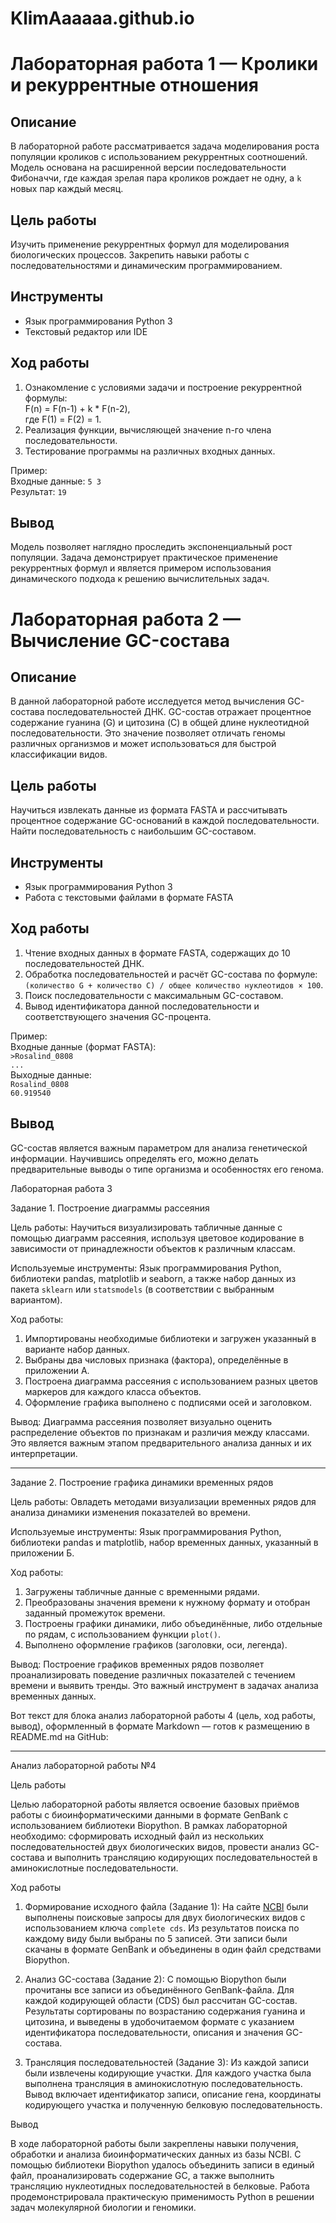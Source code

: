 # KlimAaaaaa.github.io
Лабораторная работа 1 — Кролики и рекуррентные отношения
========================================================

Описание
--------

В лабораторной работе рассматривается задача моделирования роста популяции кроликов с использованием рекуррентных соотношений. Модель основана на расширенной версии последовательности Фибоначчи, где каждая зрелая пара кроликов рождает не одну, а `k` новых пар каждый месяц.

Цель работы
-----------

Изучить применение рекуррентных формул для моделирования биологических процессов. Закрепить навыки работы с последовательностями и динамическим программированием.

Инструменты
-----------

- Язык программирования Python 3
- Текстовый редактор или IDE

Ход работы
----------

1. Ознакомление с условиями задачи и построение рекуррентной формулы:  
   F(n) = F(n-1) + k * F(n-2),  
   где F(1) = F(2) = 1.
2. Реализация функции, вычисляющей значение n-го члена последовательности.
3. Тестирование программы на различных входных данных.

Пример:  
Входные данные: `5 3`  
Результат: `19`

Вывод
-----

Модель позволяет наглядно проследить экспоненциальный рост популяции. Задача демонстрирует практическое применение рекуррентных формул и является примером использования динамического подхода к решению вычислительных задач.



Лабораторная работа 2 — Вычисление GC-состава
=============================================

Описание
--------

В данной лабораторной работе исследуется метод вычисления GC-состава последовательностей ДНК. GC-состав отражает процентное содержание гуанина (G) и цитозина (C) в общей длине нуклеотидной последовательности. Это значение позволяет отличать геномы различных организмов и может использоваться для быстрой классификации видов.

Цель работы
-----------

Научиться извлекать данные из формата FASTA и рассчитывать процентное содержание GC-оснований в каждой последовательности. Найти последовательность с наибольшим GC-составом.

Инструменты
-----------

- Язык программирования Python 3
- Работа с текстовыми файлами в формате FASTA

Ход работы
----------

1. Чтение входных данных в формате FASTA, содержащих до 10 последовательностей ДНК.
2. Обработка последовательностей и расчёт GC-состава по формуле:  
   `(количество G + количество C) / общее количество нуклеотидов × 100`.
3. Поиск последовательности с максимальным GC-составом.
4. Вывод идентификатора данной последовательности и соответствующего значения GC-процента.

Пример:  
Входные данные (формат FASTA):  
`>Rosalind_0808`  
`...`  
Выходные данные:  
`Rosalind_0808`  
`60.919540`

Вывод
-----

GC-состав является важным параметром для анализа генетической информации. Научившись определять его, можно делать предварительные выводы о типе организма и особенностях его генома.



 Лабораторная работа 3

 Задание 1. Построение диаграммы рассеяния

Цель работы:
Научиться визуализировать табличные данные с помощью диаграмм рассеяния, используя цветовое кодирование в зависимости от принадлежности объектов к различным классам.

Используемые инструменты:
Язык программирования Python, библиотеки pandas, matplotlib и seaborn, а также набор данных из пакета `sklearn` или `statsmodels` (в соответствии с выбранным вариантом).

Ход работы:

1. Импортированы необходимые библиотеки и загружен указанный в варианте набор данных.
2. Выбраны два числовых признака (фактора), определённые в приложении А.
3. Построена диаграмма рассеяния с использованием разных цветов маркеров для каждого класса объектов.
4. Оформление графика выполнено с подписями осей и заголовком.

Вывод:
Диаграмма рассеяния позволяет визуально оценить распределение объектов по признакам и различия между классами. Это является важным этапом предварительного анализа данных и их интерпретации.

---

 Задание 2. Построение графика динамики временных рядов

Цель работы:
Овладеть методами визуализации временных рядов для анализа динамики изменения показателей во времени.

Используемые инструменты:
Язык программирования Python, библиотеки pandas и matplotlib, набор временных данных, указанный в приложении Б.

Ход работы:

1. Загружены табличные данные с временными рядами.
2. Преобразованы значения времени к нужному формату и отобран заданный промежуток времени.
3. Построены графики динамики, либо объединённые, либо отдельные по рядам, с использованием функции `plot()`.
4. Выполнено оформление графиков (заголовки, оси, легенда).

Вывод:
Построение графиков временных рядов позволяет проанализировать поведение различных показателей с течением времени и выявить тренды. Это важный инструмент в задачах анализа временных данных.


Вот текст для блока анализ лабораторной работы 4 (цель, ход работы, вывод), оформленный в формате Markdown — готов к размещению в README.md на GitHub:

---

 Анализ лабораторной работы №4

 Цель работы

Целью лабораторной работы является освоение базовых приёмов работы с биоинформатическими данными в формате GenBank с использованием библиотеки Biopython. В рамках лабораторной необходимо: сформировать исходный файл из нескольких последовательностей двух биологических видов, провести анализ GC-состава и выполнить трансляцию кодирующих последовательностей в аминокислотные последовательности.

 Ход работы

1. Формирование исходного файла (Задание 1):
   На сайте [NCBI](https://www.ncbi.nlm.nih.gov/) были выполнены поисковые запросы для двух биологических видов с использованием ключа `complete cds`. Из результатов поиска по каждому виду были выбраны по 5 записей. Эти записи были скачаны в формате GenBank и объединены в один файл средствами Biopython.

2. Анализ GC-состава (Задание 2):
   С помощью Biopython были прочитаны все записи из объединённого GenBank-файла. Для каждой кодирующей области (CDS) был рассчитан GC-состав. Результаты сортированы по возрастанию содержания гуанина и цитозина, и выведены в удобочитаемом формате с указанием идентификатора последовательности, описания и значения GC-состава.

3. Трансляция последовательностей (Задание 3):
   Из каждой записи были извлечены кодирующие участки. Для каждого участка была выполнена трансляция в аминокислотную последовательность. Вывод включает идентификатор записи, описание гена, координаты кодирующего участка и полученную белковую последовательность.

 Вывод

В ходе лабораторной работы были закреплены навыки получения, обработки и анализа биоинформатических данных из базы NCBI. С помощью библиотеки Biopython удалось объединить записи в единый файл, проанализировать содержание GC, а также выполнить трансляцию нуклеотидных последовательностей в белковые. Работа продемонстрировала практическую применимость Python в решении задач молекулярной биологии и геномики.

